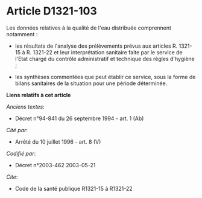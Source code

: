 # Article D1321-103

Les données relatives à la qualité de l'eau distribuée comprennent notamment :

- les résultats de l'analyse des prélèvements prévus aux articles R. 1321-15 à R. 1321-22 et leur interprétation sanitaire
faite par le service de l'Etat chargé du contrôle administratif et technique des règles d'hygiène ;

- les synthèses commentées que peut établir ce service, sous la forme de bilans sanitaires de la situation pour une période
déterminée.

**Liens relatifs à cet article**

_Anciens textes_:

  - Décret n°94-841 du 26 septembre 1994 - art. 1 (Ab)

_Cité par_:

  - Arrêté du 10 juillet 1996 - art. 8 (V)

_Codifié par_:

  - Décret n°2003-462 2003-05-21

_Cite_:

  - Code de la santé publique R1321-15 à R1321-22
